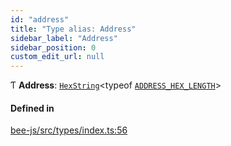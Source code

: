 ```yaml
---
id: "address"
title: "Type alias: Address"
sidebar_label: "Address"
sidebar_position: 0
custom_edit_url: null
---
```


Ƭ **Address**: [`HexString`](utils.hexstring.md)<typeof [`ADDRESS_HEX_LENGTH`](../variables/address_hex_length.md)\>

#### Defined in

[bee-js/src/types/index.ts:56](https://github.com/ethersphere/bee-js/blob/5b112bf/src/types/index.ts#L56)
